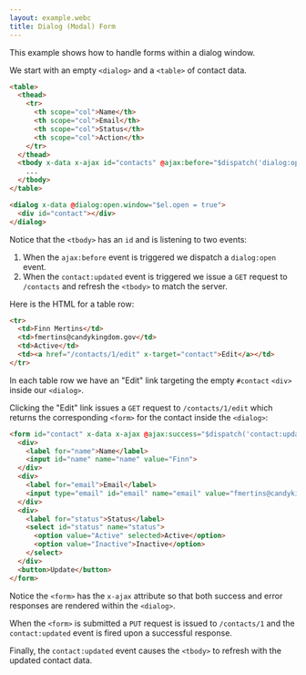 ```yaml
---
layout: example.webc
title: Dialog (Modal) Form
---
```


This example shows how to handle forms within a dialog window.

We start with an empty `<dialog>` and a `<table>` of contact data.

```html
<table>
  <thead>
    <tr>
      <th scope="col">Name</th>
      <th scope="col">Email</th>
      <th scope="col">Status</th>
      <th scope="col">Action</th>
    </tr>
  </thead>
  <tbody x-data x-ajax id="contacts" @ajax:before="$dispatch('dialog:open')" x-load:contact:updated="/contacts">
    ...
  </tbody>
</table>

<dialog x-data @dialog:open.window="$el.open = true">
  <div id="contact"></div>
</dialog>
```

Notice that the `<tbody>` has an `id` and is listening to two events:
  1. When the `ajax:before` event is triggered we dispatch a `dialog:open` event.
  2. When the `contact:updated` event is triggered we issue a `GET` request to `/contacts` and refresh the `<tbody>` to match the server.

Here is the HTML for a table row:

```html
<tr>
  <td>Finn Mertins</td>
  <td>fmertins@candykingdom.gov</td>
  <td>Active</td>
  <td><a href="/contacts/1/edit" x-target="contact">Edit</a></td>
</tr>
```

In each table row we have an "Edit" link targeting the empty `#contact` `<div>` inside our `<dialog>`.

Clicking the "Edit" link issues a `GET` request to `/contacts/1/edit` which returns the corresponding `<form>` for the contact inside the `<dialog>`:

```html
<form id="contact" x-data x-ajax @ajax:success="$dispatch('contact:updated')" method="put" action="/contacts/1" aria-label="Contact Information">
  <div>
    <label for="name">Name</label>
    <input id="name" name="name" value="Finn">
  </div>
  <div>
    <label for="email">Email</label>
    <input type="email" id="email" name="email" value="fmertins@candykingdom.gov">
  </div>
  <div>
    <label for="status">Status</label>
    <select id="status" name="status">
      <option value="Active" selected>Active</option>
      <option value="Inactive">Inactive</option>
    </select>
  </div>
  <button>Update</button>
</form>
```

Notice the `<form>` has the `x-ajax` attribute so that both success and error responses are rendered within the `<dialog>`.

When the `<form>` is submitted a `PUT` request is issued to `/contacts/1` and the `contact:updated` event is fired upon a successful response.

Finally, the `contact:updated` event causes the `<tbody>` to refresh with the updated contact data.

<script>
  var database = function () {
    let data = [
      { id: 1, name: "Finn Mertins", email: "fmertins@candykingdom.gov", status: "Active" },
      { id: 2, name: "Jake the Dog", email: "jake@candykingdom.gov", status: "Active" },
      { id: 3, name: "BMO", email: "bmo@moco.com", status: "Active" },
      { id: 4, name: "Marceline", email: "marceline@vampirequeen.me", status: "Inactive" }
    ];
    return {
      find: (id) => data.find(contact => contact.id === parseInt(id)),
      update: (id, changes) => {
        let index = data.findIndex(contact => contact.id === parseInt(id))
        if (index !== -1) {
          data[index] = Object.assign(data[index], changes)
        }
      },
      all: () => data,
    }
  }()

  document.addEventListener('DOMContentLoaded', () => {
    let routes = {
      'GET /contacts': () => index(database.all()),
    }
    database.all().forEach(contact => {
      routes[`GET /contacts/${contact.id}`] = () => show(database.find(contact.id))
      routes[`GET /contacts/${contact.id}/edit`] = () => edit(database.find(contact.id))
      routes[`PUT /contacts/${contact.id}`] = (formData) => {
        database.update(contact.id, {
          name: formData.get('name'),
          email: formData.get('email'),
          status: formData.get('status'),
        })
        return show(database.find(contact.id))
      }
    })
    window.server(routes).get('/contacts')
  })

  function index(contacts) {
    let rows = contacts.map(contact => `<tr id="contact_${contact.id}">
  <td>${contact.name}</td>
  <td>${contact.email}</td>
  <td>${contact.status}</td>
  <td><a href="/contacts/${contact.id}/edit" x-target="contact">Edit</a></td>
</tr>`).join('\n')
    return table(rows)
  }

  function show(contact) {
    return `<div id="contact">
  <p><strong>Name</strong>: ${contact.name}</p>
  <p><strong>Email</strong>: ${contact.email}</p>
  <p><strong>Status</strong>: ${contact.status}</p>
</div>`
  }

  function edit(contact) {
    return `<form id="contact" x-data x-ajax @ajax:success="$dispatch('contact:updated')" method="put" action="/contacts/${contact.id}" aria-label="Contact Information">
    <div>
      <label for="name">Name</label>
      <input id="name" name="name" value="${contact.name}">
    </div>
    <div>
      <label for="email">Email</label>
      <input type="email" id="email" name="email" value="${contact.email}">
    </div>
    <div>
      <label for="status">Status</label>
      <select id="status" name="status">
        <option value="Active" ${contact.status == 'Active' ? 'selected' : ''}>Active</option>
        <option value="Inactive" ${contact.status == 'Inactive' ? 'selected' : ''}>Inactive</option>
      </select>
    </div>
    <button>Update</button>
  </form>`
  }

  function table(rows) {
    return `<table>
  <thead>
    <tr>
      <th scope="col">Name</th>
      <th scope="col">Email</th>
      <th scope="col">Status</th>
      <th scope="col" width="53">Action</th>
    </tr>
  </thead>
  <tbody x-data x-ajax id="contacts" @ajax:before="$dispatch('dialog:open')" @ajax:error="alert('test')" x-load:contact:updated="/contacts">
    ${rows}
  </tbody>
</table>
<dialog @dialog:open.window="$el.showModal()" @contact:updated.window="$el.close()">
  <form method="dialog" novalidate><button>&times;</button></form>
  <div id="contact"></div>
</dialog>`
  }
</script>
